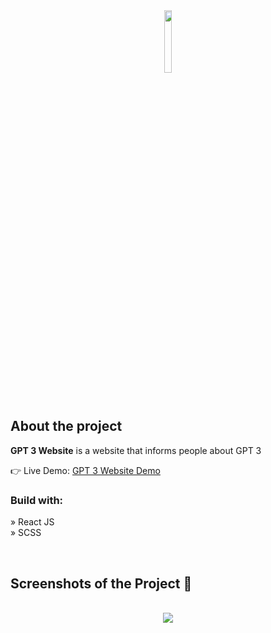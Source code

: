 <div align='center'><img style="width:16%" src="https://emodeth.github.io/gpt3-website/static/media/blog02.ab0eb367561796e91532.png"/></div>

<h2>About the project</h2>

<p><b>GPT 3 Website</b> is a website that informs people about GPT 3 <br/>

</p>

👉 Live Demo: <a href='https://emodeth.github.io/gpt3-website/'>GPT 3 Website Demo</a>

<h3>Build with:</h3>

» React JS <br>
» SCSS  <br>

<br>

<h2>Screenshots of the Project 📸</h2>
<br>
<div align='center'>
  <img src="https://github.com/emodeth/gpt3-website/assets/110347611/b16b0e28-7e07-40b4-ac9b-085ceba7cde7" />
</div>
